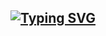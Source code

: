 <h2 align="center">
  
[![Typing SVG](https://readme-typing-svg.demolab.com?font=Fira+Code&weight=600&size=24&duration=4000&pause=1000&color=F73407&center=true&vCenter=true&random=false&width=435&height=80&lines=Full+Stack+Developer;MERN+Developer;Enthuastic)](https://git.io/typing-svg)

</h2>
